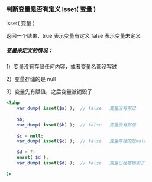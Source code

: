 ### 判断变量是否有定义   isset\( 变量 \)

isset\( 变量 \)

返回一个结果，true 表示变量有定义  false 表示变量未定义

##### **变量未定义的情况：**

1）变量没有存储任何内容，或者变量名都没写过

2）变量存储的是 null

3）变量先有赋值，之后变量被销毁了

```php
<?php
    var_dump( isset($a) );  // false   变量没有写过
    
    $b;
    var_dump( isset($b) );  // false   变量没有赋值
    
    $c = null;
    var_dump( isset($c) );  // false   变量存储的是null

    $d = 7;
    unset( $d );
    var_dump( isset($d) );  // false   变量已经被销毁了
    
?>
```



